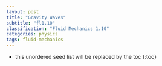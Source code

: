 ```yaml
---
layout: post
title: "Gravity Waves"
subtitle: "fl1.10"
classification: "Fluid Mechanics 1.10"
categories: physics
tags: fluid-mechanics
---
```


<!--more-->
* this unordered seed list will be replaced by the toc
{:toc}

